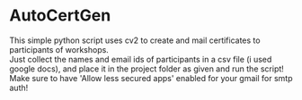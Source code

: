 # AutoCertGen
This simple python script uses cv2 to create and mail certificates to participants of workshops. 
<br>
Just collect the names and email ids of participants in a csv file (i used google docs), and place it in the project folder as given and run the script! Make sure to have 'Allow less secured apps' enabled for your gmail for smtp auth!
